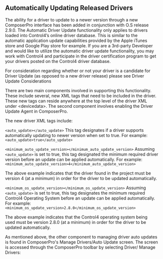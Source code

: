 ## Automatically Updating Released Drivers

The ability for a driver to update to a newer version through a new ComposerPro interface has been added in conjunction with O.S release 2.9.0. The Automatic Driver Update functionality only applies to drivers loaded into Control4’s online driver database. This is similar to the automatic application update capabilities provided by the Apple iTunes store and Google Play store for example. If you are a 3rd-party Developer and would like to utilize the automatic driver update functionality, you may work with Control4 and participate in the driver certification program to get your drivers posted on the Control4 driver database.

For consideration regarding whether or not your driver is a candidate for Driver Update (as opposed to a new driver release) please see Driver Update Considerations

There are two main components involved in supporting this functionality. These include several, new XML tags that need to be included in the driver. These new tags can reside anywhere at the top level of the driver XML under \<devicedata\>. The second component involves enabling the Driver Update Agent in ComposerPro.

The new driver XML tags include: 

`<auto_update></auto_update>`
This tag designates if a driver supports automatically updating to newer version when set to true. For example:
`<auto_update>true</auto_update>`


`<minimum_auto_update_version></minimum_auto_update_version>`
Assuming `<auto_update>` is set to true, this tag designated the minimum required driver version before an update can be applied automatically.  For example: 
`<minimum_auto_update_version>4</minimum_auto_update_version>`

The above example indicates that the driver found in the project must be version 4 (at a minimum) in order for the driver to be updated automatically.

`<minimum_os_update_version></minimum_os_update_version>`
Assuming `<auto_update>` is set to true, this tag designates the minimum required Control4 Operating System before an update can be applied automatically.  For example: 
`<minimum_os_update_version>2.8.0</minimum_os_update_version>`

The above example indicates that the Control4 operating system being used must be version 2.8.0 (at a minimum) in order for the driver to be updated automatically.

As mentioned above, the other component to managing driver auto updates is found in ComposerPro's Manage Drivers/Auto Update screen. The screen is accessed through the ComposerPro toolbar by selecting Driver/ Manage Drivers:

